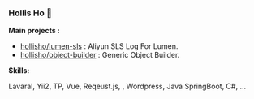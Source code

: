 ### Hollis Ho 👋

**Main projects :**

- [hollisho/lumen-sls](https://github.com/hollisho/lumen-sls) : Aliyun SLS Log For Lumen.
- [hollisho/object-builder](https://github.com/hollisho/object-builder) : Generic Object Builder.

**Skills:**

Lavaral, Yii2, TP, Vue, Reqeust.js, , Wordpress, Java SpringBoot, C#, ...
